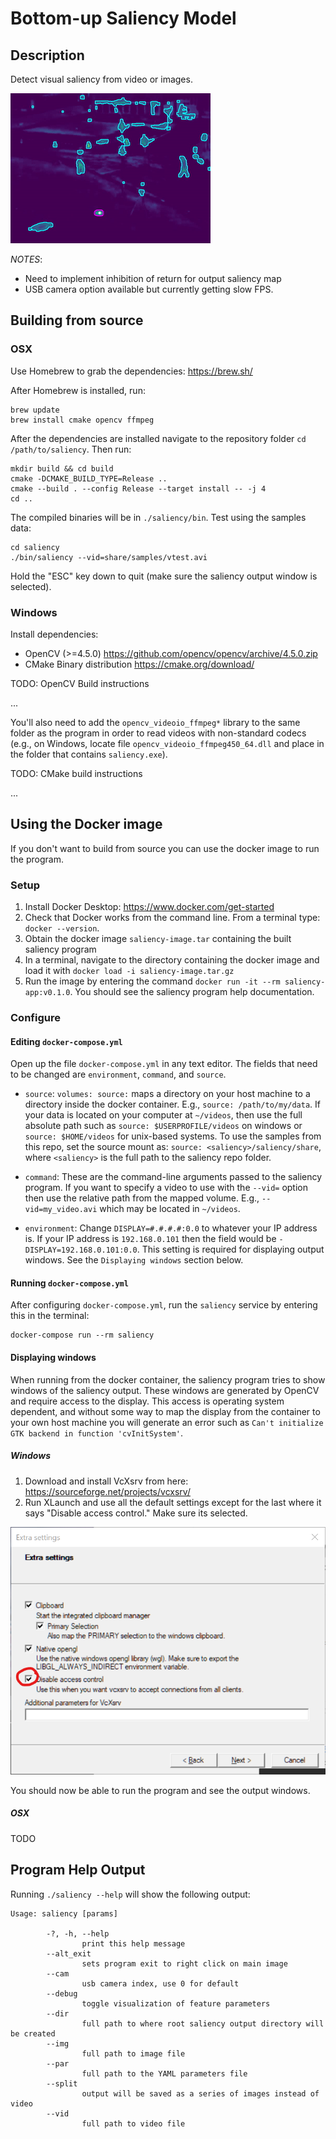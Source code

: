 # Bottom-up Saliency Model

## Description

Detect visual saliency from video or images.

![saliency](media/saliency.gif)


*NOTES*:

- Need to implement inhibition of return for output saliency map
- USB camera option available but currently getting slow FPS.

## Building from source

### OSX

Use Homebrew to grab the dependencies: https://brew.sh/

After Homebrew is installed, run:

```
brew update
brew install cmake opencv ffmpeg
```

After the dependencies are installed navigate to the repository folder `cd /path/to/saliency`. Then run:

```
mkdir build && cd build
cmake -DCMAKE_BUILD_TYPE=Release ..
cmake --build . --config Release --target install -- -j 4
cd ..
```

The compiled binaries will be in `./saliency/bin`. Test using the samples data:

```
cd saliency
./bin/saliency --vid=share/samples/vtest.avi
```

Hold the "ESC" key down to quit (make sure the saliency output window is selected).


### Windows

Install dependencies:

- OpenCV (>=4.5.0) https://github.com/opencv/opencv/archive/4.5.0.zip
- CMake Binary distribution https://cmake.org/download/

TODO: OpenCV Build instructions

...

You'll also need to add the `opencv_videoio_ffmpeg*` library to the same folder as the program in order to read videos with non-standard codecs (e.g., on Windows, locate file `opencv_videoio_ffmpeg450_64.dll` and place in the folder that contains `saliency.exe`).

TODO: CMake build instructions

...


## Using the Docker image

If you don't want to build from source you can use the docker image to run the program.

### Setup

1. Install Docker Desktop: <https://www.docker.com/get-started>
2. Check that Docker works from the command line. From a terminal type: `docker --version`.
3. Obtain the docker image `saliency-image.tar` containing the built saliency program
4. In a terminal, navigate to the directory containing the docker image and load it with `docker load -i saliency-image.tar.gz`
5. Run the image by entering the command `docker run -it --rm saliency-app:v0.1.0`. You should see the saliency program help documentation.

### Configure

#### Editing `docker-compose.yml`

Open up the file `docker-compose.yml` in any text editor. The fields that need to be changed are `environment`, `command`, and `source`.

- `source`: `volumes: source:` maps a directory on your host machine to a directory inside the docker container. E.g., `source: /path/to/my/data`. If your data is located on your computer at `~/videos`, then use the full absolute path such as `source: $USERPROFILE/videos` on windows or `source: $HOME/videos` for unix-based systems. To use the samples from this repo, set the source mount as: `source: <saliency>/saliency/share`, where `<saliency>` is the full path to the saliency repo folder.

- `command`: These are the command-line arguments passed to the saliency program. If you want to specify a video to use with the `--vid=` option then use the relative path from the mapped volume. E.g., `--vid=my_video.avi` which may be located in `~/videos`.

- `environment`: Change `DISPLAY=#.#.#.#:0.0` to whatever your IP address is. If your IP address is `192.168.0.101` then the field would be `- DISPLAY=192.168.0.101:0.0`. This setting is required for displaying output windows. See the `Displaying windows` section below.

#### Running `docker-compose.yml`

After configuring `docker-compose.yml`, run the `saliency` service by entering this in the terminal:

```
docker-compose run --rm saliency
```

#### Displaying windows

When running from the docker container, the saliency program tries to show windows of the saliency output. These windows are generated by OpenCV and require access to the display. This access is operating system dependent, and without some way to map the display from the container to your own host machine you will generate an error such as `Can't initialize GTK backend in function 'cvInitSystem'`.

##### Windows

1. Download and install VcXsrv from here: https://sourceforge.net/projects/vcxsrv/
2. Run XLaunch and use all the default settings except for the last where it says "Disable access control." Make sure its selected.

![VcXsrv setting](media/vcxsrv_opt.png)

You should now be able to run the program and see the output windows.

##### OSX

TODO


## Program Help Output

Running `./saliency --help` will show the following output:

```
Usage: saliency [params]

        -?, -h, --help
                print this help message
        --alt_exit
                sets program exit to right click on main image
        --cam
                usb camera index, use 0 for default
        --debug
                toggle visualization of feature parameters
        --dir
                full path to where root saliency output directory will be created
        --img
                full path to image file
        --par
                full path to the YAML parameters file
        --split
                output will be saved as a series of images instead of video
        --vid
                full path to video file
```

<!--
# cd opencv && docker build . -t opencv-build:v1.0.0
# docker run --rm -it opencv-build:v1.0.0

# docker build . --target saliency_build -t tmp-build:0.0.1
# docker run -it --rm tmp-build:0.0.1

# docker build . -t saliency-app:v0.1.0
# docker run -it --rm --entrypoint /bin/bash saliency-app:v0.1.0
# docker run -e DISPLAY=10.0.0.34:0.0 -p 5000:5000 -p 8888:8888 -it --rm saliency-app:v0.1.0
# docker run --device=/dev/video0:/dev/video0 -v /tmp/.X11-unix:/tmp/.X11-unix -e DISPLAY=$DISPLAY -p 5000:5000 -p 8888:8888 -it --rm saliency-app:v0.1.0
-->
